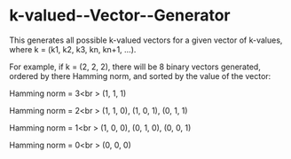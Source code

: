 # k-valued--Vector--Generator
This generates all possible k-valued vectors for a given vector of k-values, where k = (k1, k2, k3, kn, kn+1, ...). 

For example, if k = (2, 2, 2), there will be 8 binary vectors generated, ordered by there Hamming norm, and sorted by the value of the vector: 

Hamming norm = 3<br \>
(1, 1, 1)

Hamming norm = 2<br \>
(1, 1, 0), (1, 0, 1), (0, 1, 1)

Hamming norm = 1<br \>
(1, 0, 0), (0, 1, 0), (0, 0, 1)

Hamming norm = 0<br \>
(0, 0, 0)
